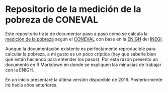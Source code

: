 # Repositorio de la medición de la pobreza de CONEVAL

Este repositorio trata de documentar paso a paso cómo se calcula la [medición de la pobreza](https://www.coneval.org.mx/Medicion/MP/Paginas/Metodologia.aspx) según el [CONEVAL](https://www.coneval.org.mx/paginas/principal.aspx) con base en la [ENIGH](https://www.inegi.org.mx/programas/enigh/nc/2016/) del [INEGI](https://www.inegi.org.mx/default.html).

Aunque la documentación existente es perfectamente reproducible para calcular la pobreza, a mi gusto es un poco críptica (hay que saberle bien qué están haciendo para entender los pasos). Por esta razón presento un documento en R Markdown en donde se expliquen las minucias de trabajar con la ENIGH.

En un inicio presentaré la última versión disponible de 2016. Posteriormente iré hacia años anteriores.
